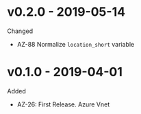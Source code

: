 # v0.2.0 - 2019-05-14

Changed
  * AZ-88 Normalize `location_short` variable

# v0.1.0 - 2019-04-01

Added
  * AZ-26: First Release. Azure Vnet
